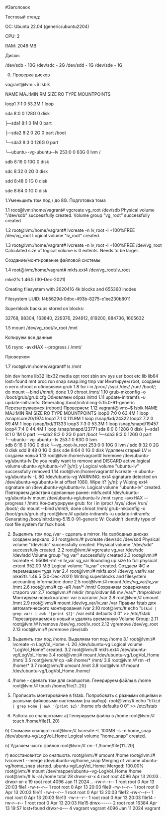 #Заголовок

Тестовый стенд:

ОС: Ubuntu 22.04 (generic/ubuntu2204)

CPU: 2

RAM: 2048 MB

Диски:

/dev/sdb - 10G
/dev/sdc - 2G
/dev/sdd - 1G
/dev/sde - 1G

0. Проверка дисков 

vagrant@lvm:~$ lsblk

NAME                      MAJ:MIN RM  SIZE RO TYPE MOUNTPOINTS

loop1                       7:1    0 53.3M  1 loop 

sda                         8:0    0  128G  0 disk 

├─sda1                      8:1    0    1M  0 part 

├─sda2                      8:2    0    2G  0 part /boot

└─sda3                      8:3    0  126G  0 part 

  └─ubuntu--vg-ubuntu--lv 253:0    0   63G  0 lvm  /

sdb                         8:16   0   10G  0 disk 

sdc                         8:32   0    2G  0 disk 

sdd                         8:48   0    1G  0 disk 

sde                         8:64   0    1G  0 disk 



1.Уменьшить том под / до 8G.
Подготовка тома

 1.1 root@lvm:/home/vagrant# vgcreate vg_root /dev/sdb
  Physical volume "/dev/sdb" successfully created.
  Volume group "vg_root" successfully created
	
 1.2 root@lvm:/home/vagrant# lvcreate -n lv_root -l +100%FREE /dev/vg_root
  Logical volume "lv_root" created.
	
 1.3 root@lvm:/home/vagrant# lvcreate -n lv_root -l +100%FREE /dev/vg_root
  Calculated size of logical volume is 0 extents. Needs to be larger.

Создание/монтирование файловой системы

 1.4 root@lvm:/home/vagrant# mkfs.ext4 /dev/vg_root/lv_root

mke2fs 1.46.5 (30-Dec-2021)

Creating filesystem with 2620416 4k blocks and 655360 inodes

Filesystem UUID: f4b5629d-0dbc-493b-8275-e1ee230b8011

Superblock backups stored on blocks: 

 32768, 98304, 163840, 229376, 294912, 819200, 884736, 1605632
 
 1.5 mount /dev/vg_root/lv_root /mnt

Копируем все данные 

 1.6 rsync -avxHAX --progress / /mnt/

Проверяем 

 1.7 root@lvm:/home/vagrant# ls /mnt

bin   dev  home  lib32  libx32      media  opt   root  sbin  srv       sys  usr
boot  etc  lib   lib64  lost+found  mnt    proc  run   snap  swap.img  tmp  var
Имитируем root, создаем в него chroot и обновляем grub
 1.8 for i in /proc/ /sys/ /dev/ /run/ /boot/; \
 do mount --bind $i /mnt/$i; done
 1.9 chroot /mnt/
 1.10 grub-mkconfig -o /boot/grub/grub.cfg
Обновляем образ initrd
 1.11 update-initramfs -u
update-initramfs: Generating /boot/initrd.img-5.15.0-91-generic
 Перезагружаемся (reboot)
Проверяем:
 1.12 vagrant@lvm:~$ lsblk
NAME                      MAJ:MIN RM   SIZE RO TYPE MOUNTPOINTS
loop0                       7:0    0  63.4M  1 loop /snap/core20/1974
loop1                       7:1    0 111.9M  1 loop /snap/lxd/24322
loop2                       7:2    0  89.4M  1 loop /snap/lxd/31333
loop3                       7:3    0  53.3M  1 loop /snap/snapd/19457
loop4                       7:4    0  44.4M  1 loop /snap/snapd/23771
sda                         8:0    0   128G  0 disk 
├─sda1                      8:1    0     1M  0 part 
├─sda2                      8:2    0     2G  0 part /boot
└─sda3                      8:3    0   126G  0 part 
  └─ubuntu--vg-ubuntu--lv 253:1    0    63G  0 lvm  
sdb                         8:16   0    10G  0 disk 
└─vg_root-lv_root         253:0    0    10G  0 lvm  /
sdc                         8:32   0     2G  0 disk 
sdd                         8:48   0     1G  0 disk 
sde                         8:64   0     1G  0 disk 
Удаляем старый LV и создаем новый 
 1.13 root@lvm:/home/vagrant# lvremove /dev/ubuntu-vg/ubuntu-lv
Do you really want to remove and DISCARD active logical volume ubuntu-vg/ubuntu-lv? [y/n]: y
  Logical volume "ubuntu-lv" successfully removed
 1.14 root@lvm:/home/vagrant# lvcreate -n ubuntu-vg/ubuntu-lv -L 8G /dev/ubuntu-vg
WARNING: ext4 signature detected on /dev/ubuntu-vg/ubuntu-lv at offset 1080. Wipe it? [y/n]: y
  Wiping ext4 signature on /dev/ubuntu-vg/ubuntu-lv.
  Logical volume "ubuntu-lv" created.
Повторяем действия сделанные ранее:
mkfs.ext4 /dev/ubuntu-vg/ubuntu-lv
mount /dev/ubuntu-vg/ubuntu-lv /mnt
rsync -avxHAX --progress / /mnt/
Конфигурируем grub:
for i in /proc/ /sys/ /dev/ /run/ /boot/; do mount --bind $i /mnt/$i; done
chroot /mnt/
grub-mkconfig -o /boot/grub/grub.cfg
root@lvm:/# update-initramfs -u
update-initramfs: Generating /boot/initrd.img-5.15.0-91-generic
W: Couldn't identify type of root file system for fsck hook

2. Выделить том под /var - сделать в mirror.
На свободных дисках создаем зеркало:
 2.1 root@lvm:/# pvcreate /dev/sdc /dev/sdd
  Physical volume "/dev/sdc" successfully created.
  Physical volume "/dev/sdd" successfully created.
 2.2 root@lvm:/# vgcreate vg_var /dev/sdc /dev/sdd
  Volume group "vg_var" successfully created
 2.3 root@lvm:/# lvcreate -L 950M -m1 -n lv_var vg_var
  Rounding up size to full physical extent 952.00 MiB
  Logical volume "lv_var" created.
Создаем ФС и перемещаем туда /var
 2.4 root@lvm:/# mkfs.ext4 /dev/vg_var/lv_var
 mke2fs 1.46.5 (30-Dec-2021)
 Writing superblocks and filesystem accounting information: done
 2.5 root@lvm:/# mount /dev/vg_var/lv_var /mnt
 2.6 root@lvm:/# cp -aR /var/* /mnt/
Сохраняем содержимое старого var
 2.7 root@lvm:/# mkdir /tmp/oldvar && mv /var/* /tmp/oldvar
Монтируем новый каталог var в каталог /var
 2.8 root@lvm:/# umount /mnt
 2.9 root@lvm:/# mount /dev/vg_var/lv_var /var
Правим fstab для автоматического монтирования /var
 2.10 root@lvm:/# echo "`blkid | grep var: | awk '{print $2}'` /var ext4 defaults 0 0" >> /etc/fstab
Перезагружаемся в новый и удалять временную Volume Group:
 2.11 root@lvm:/# lvremove /dev/vg_root/lv_root
 2.12 vgremove /dev/vg_root
 2.13 root@lvm:/# pvremove /dev/sdb
 
3. Выделить том под /home.
Выделяем топ под /home 
 3.1 root@lvm:/#  lvcreate -n LogVol_Home -L 2G /dev/ubuntu-vg
  Logical volume "LogVol_Home" created.
 3.2 root@lvm:/# mkfs.ext4 /dev/ubuntu-vg/LogVol_Home
 3.4 root@lvm:/# mount /dev/ubuntu-vg/LogVol_Home /mnt/
 3.5 root@lvm:/# cp -aR /home/* /mnt/
 3.6 root@lvm:/# rm -rf /home/*
 3.7 root@lvm:/# umount /mnt
 3.8 root@lvm:/# mount /dev/ubuntu-vg/LogVol_Home /home/

4. /home - сделать том для снапшотов.
Генерируем файлы в /home
root@lvm:/# touch /home/file{1..20}

5. Прописать монтирование в fstab. Попробовать с разными опциями и разными файловыми системами (на выбор).
root@lvm:/# echo "`blkid | grep Home | awk '{print $2}'` /home xfs defaults 0 0" >> /etc/fstab

6. Работа со снапшотами:
а) Генерируем файлы в /home
root@lvm:/# touch /home/file{1..20}

б) Cнимаем снапшот
root@lvm:/# lvcreate -L 100MB -s -n home_snap /dev/ubuntu-vg/LogVol_Home
  Logical volume "home_snap" created.

в) Удаляем часть файлов 
root@lvm:/# rm -f /home/file{11..20}

г) восстановится со снапшота.
root@lvm:/# umount /home
root@lvm:/# lvconvert --merge /dev/ubuntu-vg/home_snap
  Merging of volume ubuntu-vg/home_snap started.
  ubuntu-vg/LogVol_Home: Merged: 100.00%
root@lvm:/# mount /dev/mapper/ubuntu--vg-LogVol_Home /home
root@lvm:/# ls -al /home
total 28
drwxr-xr-x  4 root    root     4096 Apr 13 20:03 .
drwxr-xr-x 19 root    root     4096 Jan 11  2024 ..
-rw-r--r--  1 root    root        0 Apr 13 20:03 file1
-rw-r--r--  1 root    root        0 Apr 13 20:03 file9
-rw-r--r--  1 root    root        0 Apr 13 20:03 file11
-rw-r--r--  1 root    root        0 Apr 13 20:03 file12
-rw-r--r--  1 root    root        0 Apr 13 20:03 file13
-rw-r--r--  1 root    root        0 Apr 13 20:03 file14
-rw-r--r--  1 root    root        0 Apr 13 20:03 file15
drwx------  2 root    root    16384 Apr 13 19:57 lost+found
drwxr-x---  4 vagrant vagrant  4096 Jan 11  2024 vagrant






















